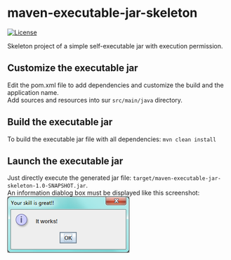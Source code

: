 maven-executable-jar-skeleton
=============================

[![License](https://img.shields.io/github/license/Sylvain-Bugat/maven-executable-jar-skeleton.svg)](https://github.com/Sylvain-Bugat/maven-executable-jar-skeleton/blob/master/LICENSE)

Skeleton project of a simple self-executable jar with execution permission.

## Customize the executable jar

Edit the pom.xml file to add dependencies and customize the build and the application name.  
Add sources and resources into sur `src/main/java` directory.

## Build the executable jar

To build the executable jar file with all dependencies: `mvn clean install`

## Launch the executable jar

Just directly execute the generated jar file: `target/maven-executable-jar-skeleton-1.0-SNAPSHOT.jar`.  
An information diablog box must be displayed like this screenshot:  
![executable jar screenshot](screenshot.png)

